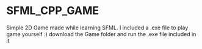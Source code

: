# SFML_CPP_GAME
Simple 2D Game made while learning SFML.
I included a .exe file to play game yourself :) download the Game folder and run the .exe file included in it

